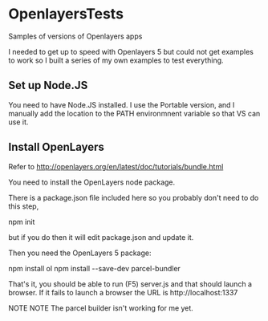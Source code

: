 # OpenlayersTests
Samples of versions of Openlayers apps

I needed to get up to speed with Openlayers 5
but could not get examples to work so I built
a series of my own examples to test everything.

## Set up Node.JS

You need to have Node.JS installed.
I use the Portable version, and I manually add the location
to the PATH environmnent variable so that VS can use it.

## Install OpenLayers
Refer to http://openlayers.org/en/latest/doc/tutorials/bundle.html


You need to install the OpenLayers node package.

There is a package.json file included here so you probably don't
need to do this step,

  npm init

but if you do then it will edit package.json and update it.

Then you need the OpenLayers 5 package:

  npm install ol
  npm install --save-dev parcel-bundler

That's it, you should be able to run (F5) server.js
and that should launch a browser. If it fails to launch
a browser the URL is http://localhost:1337

NOTE NOTE The parcel builder isn't working for me yet.

